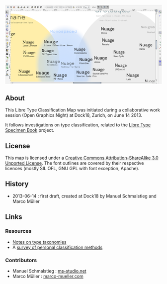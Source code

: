 ![Libre Type Classification Map](img/type-classification-02.png)

## About

This Libre Type Classification Map was initiated during a collaborative work session (Open Graphics Night) at Dock18, Zurich, on June 14 2013.

It follows investigations on type classification, related to the [Libre Type Specimen Book](http://greyscalepress.com/2013/books/eve-future-specimens-de-fontes-libres/) project.

## License
This map is licensed under a [Creative Commons Attribution-ShareAlike 3.0 Unported License](http://creativecommons.org/licenses/by-sa/3.0/).
The font outlines are covered by their respective licences (mostly SIL OFL, GNU GPL with font exception, Apache).

## History
- 2013-06-14 : first draft, created at Dock18 by Manuel Schmalstieg and Marco Müller

## Links
### Resources
- [Notes on type taxonomies](http://titanpad.com/type-taxonomies)
- A [survey of personal classification methods](http://titanpad.com/type-taxonomies-survey)

### Contributors
- Manuel Schmalstieg : [ms-studio.net](http://ms-studio.net)
- Marco Müller : [marco-mueller.com](http://www.marco-mueller.com/)